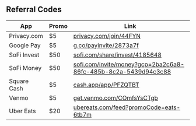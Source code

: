 <!-- Mixpanel -->
<script src="mixpanel_init_dasmer-com.js"></script><script type="text/javascript">mixpanel.track("Referral Codes");</script>

## Referral Codes

| App               | Promo            |  Link          |  
| --------------  | ------------- | ------------- |
| Privacy.com | $5 | [privacy.com/join/44FYN][1] |
| Google Pay | $5 | [g.co/payinvite/2873a7f][7] |
| SoFi Invest | $50 | [sofi.com/share/invest/4185648][2] |
| SoFi Money | $50 | [sofi.com/invite/money?gcp=2ba2c6a8-86fc-485b-8c2a-5439d94c3c88][3] |
| Square Cash | $5 | [cash.app/app/PFZQTBT][6] |
| Venmo | $5 | [get.venmo.com/COmfsYsCTgb][5] |
| Uber Eats | $20 | [ubereats.com/feed?promoCode=eats-6tb7m][4] |

[1]: https://privacy.com/join/44FYN
[2]: https://www.sofi.com/share/invest/4185648
[3]: https://www.sofi.com/invite/money?gcp=2ba2c6a8-86fc-485b-8c2a-5439d94c3c88
[4]: https://www.ubereats.com/feed?promoCode=eats-6tb7m
[5]: https://get.venmo.com/COmfsYsCTgb
[6]: https://cash.app/app/PFZQTBT
[7]: https://g.co/payinvite/2873a7f
